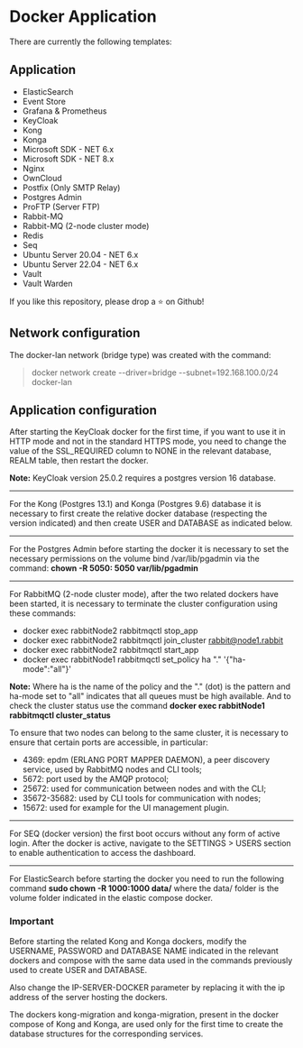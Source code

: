 # Docker Application

There are currently the following templates:

## Application

- ElasticSearch
- Event Store
- Grafana & Prometheus
- KeyCloak
- Kong
- Konga
- Microsoft SDK - NET 6.x
- Microsoft SDK - NET 8.x
- Nginx
- OwnCloud
- Postfix (Only SMTP Relay)
- Postgres Admin
- ProFTP (Server FTP)
- Rabbit-MQ
- Rabbit-MQ (2-node cluster mode)
- Redis
- Seq
- Ubuntu Server 20.04 - NET 6.x
- Ubuntu Server 22.04 - NET 6.x
- Vault
- Vault Warden

If you like this repository, please drop a ⭐ on Github!

## Network configuration

The docker-lan network (bridge type) was created with the command: 

> docker network create --driver=bridge --subnet=192.168.100.0/24 docker-lan

## Application configuration

After starting the KeyCloak docker for the first time, if you want to use it in HTTP mode and not in the standard HTTPS mode, you need to change the value of the SSL_REQUIRED column to NONE in the relevant database, REALM table, then restart the docker.

**Note:** KeyCloak version 25.0.2 requires a postgres version 16 database.

---

For the Kong (Postgres 13.1) and Konga (Postgres 9.6) database it is necessary to first create the relative docker database (respecting the version indicated) and then create USER and DATABASE as indicated below.

---

For the Postgres Admin before starting the docker it is necessary to set the necessary permissions on the volume bind /var/lib/pgadmin via the command: <b>chown -R 5050: 5050 var/lib/pgadmin</b>

---

For RabbitMQ (2-node cluster mode), after the two related dockers have been started, it is necessary to terminate the cluster configuration using these commands:

- docker exec rabbitNode2 rabbitmqctl stop_app
- docker exec rabbitNode2 rabbitmqctl join_cluster rabbit@node1.rabbit
- docker exec rabbitNode2 rabbitmqctl start_app
- docker exec rabbitNode1 rabbitmqctl set_policy ha "." '{"ha-mode":"all"}'

**Note:** Where ha is the name of the policy and the "." (dot) is the pattern and ha-mode set to "all" indicates that all queues must be high available. And to check the cluster status use the command **docker exec rabbitNode1 rabbitmqctl cluster_status**

To ensure that two nodes can belong to the same cluster, it is necessary to ensure that certain ports are accessible, in particular:

- 4369: epdm (ERLANG PORT MAPPER DAEMON), a peer discovery service, used by RabbitMQ nodes and CLI tools;
- 5672: port used by the AMQP protocol;
- 25672: used for communication between nodes and with the CLI;
- 35672-35682: used by CLI tools for communication with nodes;
- 15672: used for example for the UI management plugin.

---

For SEQ (docker version) the first boot occurs without any form of active login. After the docker is active, navigate to the SETTINGS > USERS section to enable authentication to access the dashboard.

---

For ElasticSearch before starting the docker you need to run the following command **sudo chown -R 1000:1000 data/** where the data/ folder is the volume folder indicated in the elastic compose docker.

### Important

Before starting the related Kong and Konga dockers, modify the USERNAME, PASSWORD and DATABASE NAME indicated in the relevant dockers and compose with the same data used in the commands previously used to create USER and DATABASE.

Also change the IP-SERVER-DOCKER parameter by replacing it with the ip address of the server hosting the dockers.

The dockers kong-migration and konga-migration, present in the docker compose of Kong and Konga, are used only for the first time to create the database structures for the corresponding services.
